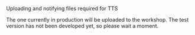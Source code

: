 Uploading and notifying files required for TTS

The one currently in production will be uploaded to the workshop. The test version has not been developed yet, so please wait a moment.

